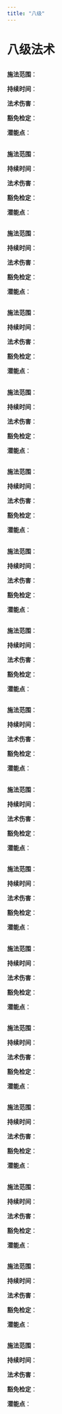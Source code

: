 ```yaml
---
title: "八级"
---
```


# 八级法术

## 

**施法范围**：

**持续时间**：

**法术伤害**：

**豁免检定**：

**潜能点**：

## 

**施法范围**：

**持续时间**：

**法术伤害**：

**豁免检定**：

**潜能点**：

## 

**施法范围**：

**持续时间**：

**法术伤害**：

**豁免检定**：

**潜能点**：

## 

**施法范围**：

**持续时间**：

**法术伤害**：

**豁免检定**：

**潜能点**：

## 

**施法范围**：

**持续时间**：

**法术伤害**：

**豁免检定**：

**潜能点**：

## 

**施法范围**：

**持续时间**：

**法术伤害**：

**豁免检定**：

**潜能点**：

## 

**施法范围**：

**持续时间**：

**法术伤害**：

**豁免检定**：

**潜能点**：

## 

**施法范围**：

**持续时间**：

**法术伤害**：

**豁免检定**：

**潜能点**：

## 

**施法范围**：

**持续时间**：

**法术伤害**：

**豁免检定**：

**潜能点**：

## 

**施法范围**：

**持续时间**：

**法术伤害**：

**豁免检定**：

**潜能点**：

## 

**施法范围**：

**持续时间**：

**法术伤害**：

**豁免检定**：

**潜能点**：

## 

**施法范围**：

**持续时间**：

**法术伤害**：

**豁免检定**：

**潜能点**：

## 

**施法范围**：

**持续时间**：

**法术伤害**：

**豁免检定**：

**潜能点**：

## 

**施法范围**：

**持续时间**：

**法术伤害**：

**豁免检定**：

**潜能点**：

## 

**施法范围**：

**持续时间**：

**法术伤害**：

**豁免检定**：

**潜能点**：

## 

**施法范围**：

**持续时间**：

**法术伤害**：

**豁免检定**：

**潜能点**：

## 

**施法范围**：

**持续时间**：

**法术伤害**：

**豁免检定**：

**潜能点**：

